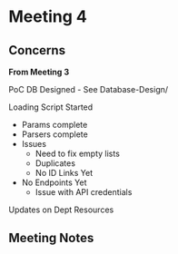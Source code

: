 # Meeting 4

## Concerns

**From Meeting 3**

PoC DB Designed - See Database-Design/

Loading Script Started
  - Params complete
  - Parsers complete
  - Issues
    - Need to fix empty lists
    - Duplicates
    - No ID Links Yet
  - No Endpoints Yet
    - Issue with API credentials

Updates on Dept Resources

## Meeting Notes
